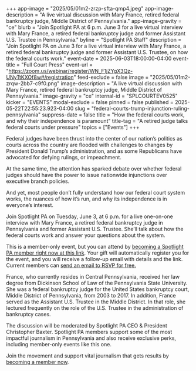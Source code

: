 +++
app-image = "2025/05/01m2-zrzp-sfta-qmp4.jpeg"
app-image-description = "A live virtual discussion with Mary France, retired federal bankruptcy judge, Middle District of Pennsylvania."
app-image-gravity = "ce"
blurb = "Join Spotlight PA at 6 p.m. June 3 for a live virtual interview with Mary France, a retired federal bankruptcy judge and former Assistant U.S. Trustee in Pennsylvania."
byline = "Spotlight PA Staff"
description = "Join Spotlight PA on June 3 for a live virtual interview with Mary France, a retired federal bankruptcy judge and former Assistant U.S. Trustee, on how the federal courts work."
event-date = 2025-06-03T18:00:00-04:00
event-title = "Full Court Press"
event-url = "https://zoom.us/webinar/register/WN_F1jZYgX3Qz-UNyTtKXOf8w#/registration"
feed-exclude = false
image = "2025/05/01m2-zrqw-2bb7-c9f0.png"
image-description = "A live virtual discussion with Mary France, retired federal bankruptcy judge, Middle District of Pennsylvania."
image-gravity = "ce"
internal-id = "SPLCOURTEV0525"
kicker = "EVENTS"
modal-exclude = false
pinned = false
published = 2025-05-22T22:55:23.923-04:00
slug = "federal-courts-trump-injunction-ruling-pennsylvania"
suppress-date = false
title = "How the federal courts work, and why their independence is paramount"
title-tag = "A retired judge talks federal courts under pressure"
topics = ["Events"]
+++

Federal judges have been thrust into the center of our nation’s politics as courts across the country are flooded with challenges to changes by President Donald Trump’s administration, and as some Republicans have advocated for defying rulings, or impeachment.

At the same time, the attention has sparked debate over whether federal judges should have the power to issue nationwide injunctions over executive branch policies.

And yet, most people don’t fully understand how our federal court system works, the nuances of how it’s run, and why its independence is in everyone’s interest.

Join Spotlight PA on Tuesday, June 3, at 6 p.m. for a live one-on-one interview with Mary France, a retired federal bankruptcy judge in Pennsylvania and former Assistant U.S. Trustee. She’ll talk about how the federal courts work and answer your questions about the system.

This is a member-only event, but you can attend by <a href="https://spotlightpa.donorsupport.co/page/donate-onetime?utm_campaign=france_event_registration">becoming a Spotlight PA member right now at this link</a>. Your gift will automatically register you for the event, and you will receive a follow-up email with details and the link. Current members can <a href="mailto:membership@spotlightpa.org">send an email to RSVP for free.</a>

<a href="#XURXNYZZ" style="display: none"></a>

France, who currently resides in Central Pennsylvania, received her law degree from Dickinson School of Law of the Pennsylvania State University. She was a federal bankruptcy judge for the United States bankruptcy court, Middle District of Pennsylvania, from 2003 to 2017. In addition, France served as the Assistant U.S. Trustee in the Middle District. In that role, she lectured frequently on the role of the U.S. Trustee in the administration of bankruptcy cases.

The discussion will be moderated by Spotlight PA CEO &amp; President Christopher Baxter. Spotlight PA members support some of the most impactful journalism in Pennsylvania and also receive exclusive perks, including member-only events like this one.

Join the movement and support vital journalism that gets results by <a href="https://spotlightpa.donorsupport.co/page/donate-onetime?utm_campaign=france_event_registration">becoming a member now</a>.<strong></strong>

